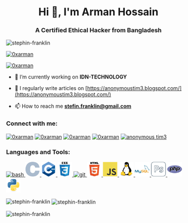 <h1 align="center">Hi 👋, I'm Arman Hossain</h1>
<h3 align="center">A Certified Ethical Hacker from Bangladesh</h3>

<p align="left"> <img src="https://komarev.com/ghpvc/?username=stephin-franklin&label=Profile%20views&color=0e75b6&style=flat" alt="stephin-franklin" /> </p>

<p align="left"> <a href="https://github.com/ryo-ma/github-profile-trophy"><img src="https://github-profile-trophy.vercel.app/?username=0xarman" alt="0xarman" /></a> </p>

<p align="left"> <a href="https://twitter.com/st1chb45h" target="blank"><img src="https://img.shields.io/twitter/follow/st1chb45h?logo=twitter&style=for-the-badge" alt="0xarman" /></a> </p>

- 🔭 I’m currently working on **IDN-TECHNOLOGY**

- 📝 I regularly write articles on [https://anonymoustim3.blogspot.com/](https://anonymoustim3.blogspot.com/)

- 📫 How to reach me **stefin.franklin@gmail.com**

<h3 align="left">Connect with me:</h3>
<p align="left">
<a href="https://twitter.com/0xarman" target="blank"><img align="center" src="https://cdn.jsdelivr.net/npm/simple-icons@3.0.1/icons/twitter.svg" alt="0xarman" height="30" width="40" /></a>
<a href="https://linkedin.com/in/0xarman" target="blank"><img align="center" src="https://cdn.jsdelivr.net/npm/simple-icons@3.0.1/icons/linkedin.svg" alt="0xarman" height="30" width="40" /></a>
<a href="https://fb.com/0xarman" target="blank"><img align="center" src="https://cdn.jsdelivr.net/npm/simple-icons@3.0.1/icons/facebook.svg" alt="0xarman" height="30" width="40" /></a>
<a href="https://instagram.com/0xarman" target="blank"><img align="center" src="https://cdn.jsdelivr.net/npm/simple-icons@3.0.1/icons/instagram.svg" alt="0xarman" height="30" width="40" /></a>
<a href="https://www.youtube.com/c/UCC6qA8OyZpGt2iTPoAVvbzw" target="blank"><img align="center" src="https://cdn.jsdelivr.net/npm/simple-icons@3.0.1/icons/youtube.svg" alt="anonymous tim3" height="30" width="40" /></a>
</p>

<h3 align="left">Languages and Tools:</h3>
<p align="left"> <a href="https://www.gnu.org/software/bash/" target="_blank"> <img src="https://www.vectorlogo.zone/logos/gnu_bash/gnu_bash-icon.svg" alt="bash" width="40" height="40"/> </a> <a href="https://www.cprogramming.com/" target="_blank"> <img src="https://raw.githubusercontent.com/devicons/devicon/master/icons/c/c-original.svg" alt="c" width="40" height="40"/> </a> <a href="https://www.w3schools.com/cpp/" target="_blank"> <img src="https://raw.githubusercontent.com/devicons/devicon/master/icons/cplusplus/cplusplus-original.svg" alt="cplusplus" width="40" height="40"/> </a> <a href="https://www.w3schools.com/css/" target="_blank"> <img src="https://raw.githubusercontent.com/devicons/devicon/master/icons/css3/css3-original-wordmark.svg" alt="css3" width="40" height="40"/> </a> <a href="https://git-scm.com/" target="_blank"> <img src="https://www.vectorlogo.zone/logos/git-scm/git-scm-icon.svg" alt="git" width="40" height="40"/> </a> <a href="https://www.w3.org/html/" target="_blank"> <img src="https://raw.githubusercontent.com/devicons/devicon/master/icons/html5/html5-original-wordmark.svg" alt="html5" width="40" height="40"/> </a> <a href="https://developer.mozilla.org/en-US/docs/Web/JavaScript" target="_blank"> <img src="https://raw.githubusercontent.com/devicons/devicon/master/icons/javascript/javascript-original.svg" alt="javascript" width="40" height="40"/> </a> <a href="https://www.linux.org/" target="_blank"> <img src="https://raw.githubusercontent.com/devicons/devicon/master/icons/linux/linux-original.svg" alt="linux" width="40" height="40"/> </a> <a href="https://www.mysql.com/" target="_blank"> <img src="https://raw.githubusercontent.com/devicons/devicon/master/icons/mysql/mysql-original-wordmark.svg" alt="mysql" width="40" height="40"/> </a> <a href="https://www.photoshop.com/en" target="_blank"> <img src="https://raw.githubusercontent.com/devicons/devicon/master/icons/photoshop/photoshop-line.svg" alt="photoshop" width="40" height="40"/> </a> <a href="https://www.php.net" target="_blank"> <img src="https://raw.githubusercontent.com/devicons/devicon/master/icons/php/php-original.svg" alt="php" width="40" height="40"/> </a> <a href="https://www.python.org" target="_blank"> <img src="https://raw.githubusercontent.com/devicons/devicon/master/icons/python/python-original.svg" alt="python" width="40" height="40"/> </a> </p>

<p><img align="left" src="https://github-readme-stats.vercel.app/api/top-langs?username=stephin-franklin&show_icons=true&locale=en&layout=compact" alt="stephin-franklin" /></p>

<p>&nbsp;<img align="center" src="https://github-readme-stats.vercel.app/api?username=stephin-franklin&show_icons=true&locale=en" alt="stephin-franklin" /></p>

<p><img align="center" src="https://github-readme-streak-stats.herokuapp.com/?user=stephin-franklin&" alt="stephin-franklin" /></p>
